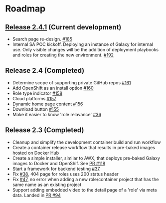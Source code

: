 # Roadmap

## [Release 2.4.1](https://github.com/ansible/galaxy/milestone/4) (Current development)

- Search page re-design. [#185](https://github.com/ansible/galaxy/issues/185)
- Internal SA POC kickoff. Deploying an instance of Galaxy for internal use. Only visible changes will be the addition of deployment playbooks and roles for creating the new environment. [#192](https://github.com/ansible/galaxy/issues/192)

## Release 2.4 (Completed)

- Determine scope of supporting private GitHub repos [#161](https://github.com/ansible/galaxy/issues/161)
- Add OpenShift as an install option [#160](https://github.com/ansible/galaxy/issues/160)
- Role type indicator [#158](https://github.com/ansible/galaxy/issues/158)
- Cloud platforms [#157](https://github.com/ansible/galaxy/issues/157)
- Dynamic home page content [#156](https://github.com/ansible/galaxy/issues/156) 
- Download button [#155](https://github.com/ansible/galaxy/issues/156)
- Make it easier to know 'role relavance' [#36](https://github.com/ansible/galaxy/issues/36)

## Release 2.3 (Completed)

- Cleanup and simplify the development container build and run workflow
- Create a container release workflow that results in pre-baked images hosted on Docker Hub
- Create a simple installer, similar to AWX, that deploys pre-baked Galaxy images to Docker and OpenShif. See [PR #118](https://github.com/ansible/galaxy/pull/118)
- Start a framework for backend testing [#37](https://github.com/ansible/galaxy/issues/37)
- Fix [#38](https://github.com/ansible/galaxy/issues/38), 404 page for roles uses 200 status header
- Fix [#47](https://github.com/ansible/galaxy/issues/47), no error when adding a new role/container project that has the same name as an existing project
- Support adding embedded video to the detail page of a 'role' via meta data. Landed in [PR #94](https://github.com/ansible/galaxy/pull/94)


